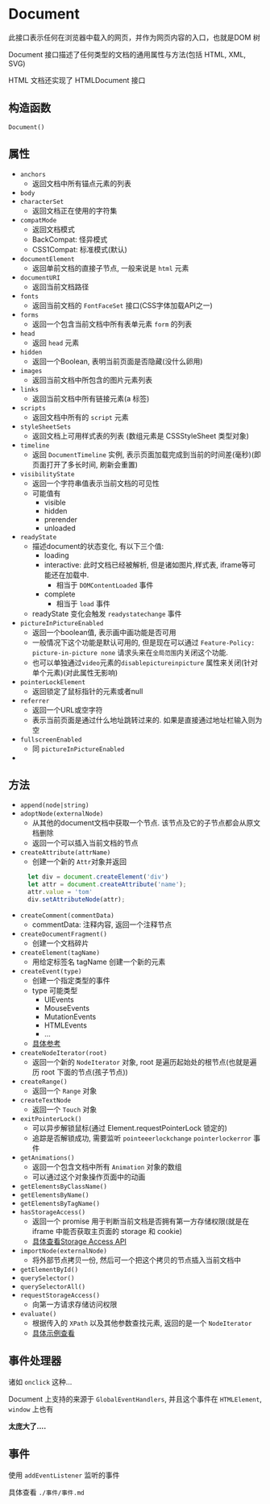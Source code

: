 
# Document

 此接口表示任何在浏览器中载入的网页，并作为网页内容的入口，也就是DOM 树

 Document 接口描述了任何类型的文档的通用属性与方法(包括 HTML, XML, SVG)

 HTML 文档还实现了 HTMLDocument 接口

 ## 构造函数

 `Document()`

## 属性

+ `anchors`
  + 返回文档中所有锚点元素的列表
+ `body`
+ `characterSet`
  + 返回文档正在使用的字符集
+ `compatMode`
  + 返回文档模式
  + BackCompat: 怪异模式
  + CSS1Compat: 标准模式(默认)
+ `documentElement`
  + 返回单前文档的直接子节点, 一般来说是 `html` 元素
+ `documentURI`
  + 返回当前文档路径
+ `fonts`
  + 返回当前文档的 `FontFaceSet` 接口(CSS字体加载API之一)
+ `forms`
  + 返回一个包含当前文档中所有表单元素 `form` 的列表
+ `head`
  + 返回 `head` 元素
+ `hidden`
  + 返回一个Boolean, 表明当前页面是否隐藏(没什么卵用)
+ `images`
  + 返回当前文档中所包含的图片元素列表
+ `links`
  + 返回当前文档中所有链接元素(a 标签)
+ `scripts`
  + 返回文档中所有的 `script` 元素
+ `styleSheetSets`
  + 返回文档上可用样式表的列表 (数组元素是 CSSStyleSheet 类型对象)
+ `timeline`
  + 返回 `DocumentTimeline` 实例, 表示页面加载完成到当前的时间差(毫秒)(即页面打开了多长时间, 刷新会重置)
+ `visibilityState`
  + 返回一个字符串值表示当前文档的可见性
  + 可能值有
    + visible
    + hidden
    + prerender
    + unloaded
+ `readyState`
  + 描述document的状态变化, 有以下三个值:
    + loading
    + interactive: 此时文档已经被解析, 但是诸如图片,样式表, iframe等可能还在加载中.
      + 相当于 `DOMContentLoaded` 事件
    + complete
      + 相当于 `load` 事件
  + readyState 变化会触发 `readystatechange` 事件
+ `pictureInPictureEnabled`
    + 返回一个boolean值, 表示画中画功能是否可用
    + 一般情况下这个功能是默认可用的, 但是现在可以通过 `Feature-Policy: picture-in-picture none` 请求头来在`全局范围`内关闭这个功能.
    + 也可以单独通过`video`元素的`disablepictureinpicture` 属性来关闭(针对单个元素)(对此属性无影响)
+ `pointerLockElement`
  + 返回锁定了鼠标指针的元素或者null
+ `referrer`
  + 返回一个URL或空字符
  + 表示当前页面是通过什么地址跳转过来的. 如果是直接通过地址栏输入则为空
+ `fullscreenEnabled`
  + 同 `pictureInPictureEnabled`
+ 

## 方法

+ `append(node|string)`
+ `adoptNode(externalNode)`
  + 从其他的document文档中获取一个节点. 该节点及它的子节点都会从原文档删除
  + 返回一个可以插入当前文档的节点
+ `createAttribute(attrName)`
  + 创建一个新的 `Attr`对象并返回
  ```js
    let div = document.createElement('div')
    let attr = document.createAttribute('name');
    attr.value = 'tom'
    div.setAttributeNode(attr);
  ```
+ `createComment(commentData)`
  + commentData: 注释内容, 返回一个注释节点
+ `createDocumentFragment()`
  + 创建一个文档碎片
+ `createElement(tagName)`
  + 用给定标签名 tagName 创建一个新的元素
+ `createEvent(type)`
  + 创建一个指定类型的事件
  + type 可能类型
    + UIEvents
    + MouseEvents
    + MutationEvents
    + HTMLEvents
    + ...
  + [具体参考](https://developer.mozilla.org/zh-CN/docs/Web/API/Document/createEvent#notes)
+ `createNodeIterator(root)`
  + 返回一个新的 `NodeIterator` 对象, root 是遍历起始处的根节点(也就是遍历 root 下面的节点(孩子节点))
+ `createRange()`
  + 返回一个 `Range` 对象
+ `createTextNode` 
  + 返回一个 `Touch` 对象
+ `exitPointerLock()`
  + 可以异步解锁鼠标(通过 Element.requestPointerLock 锁定的)
  + 追踪是否解锁成功, 需要监听 `pointeeerlockchange` `pointerlockerror` 事件
+ `getAnimations()`
  + 返回一个包含文档中所有 `Animation` 对象的数组
  + 可以通过这个对象操作页面中的动画
+ `getElementsByClassName()`
+ `getElementsByName()`
+ `getElementsByTagName()`
+ `hasStorageAccess()`
  + 返回一个 promise 用于判断当前文档是否拥有第一方存储权限(就是在 iframe 中能否获取主页面的 storage 和 cookie)
  + [具体查看Storage Access API](https://developer.mozilla.org/en-US/docs/Web/API/Storage_Access_API)
+ `importNode(externalNode)`
  + 将外部节点拷贝一份, 然后可一个把这个拷贝的节点插入当前文档中
+ `getElementById()`
+ `querySelector()`
+ `querySelectorAll()`
+ `requestStorageAccess()`
  + 向第一方请求存储访问权限
+ `evaluate()`
  + 根据传入的 `XPath` 以及其他参数查找元素, 返回的是一个 `NodeIterator`
  + [具体示例查看](https://developer.mozilla.org/zh-CN/docs/Web/API/Document/evaluate)


## 事件处理器

诸如 `onclick` 这种...

Document 上支持的来源于 `GlobalEventHandlers`, 并且这个事件在 `HTMLElement`, `window` 上也有

**太庞大了....**

## 事件

使用 `addEventListener` 监听的事件

具体查看 `./事件/事件.md`